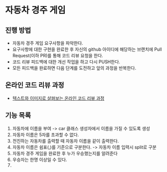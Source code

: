 # 자동차 경주 게임
## 진행 방법
* 자동차 경주 게임 요구사항을 파악한다.
* 요구사항에 대한 구현을 완료한 후 자신의 github 아이디에 해당하는 브랜치에 Pull Request(이하 PR)를 통해 코드 리뷰 요청을 한다.
* 코드 리뷰 피드백에 대한 개선 작업을 하고 다시 PUSH한다.
* 모든 피드백을 완료하면 다음 단계를 도전하고 앞의 과정을 반복한다.

## 온라인 코드 리뷰 과정
* [텍스트와 이미지로 살펴보는 온라인 코드 리뷰 과정](https://github.com/next-step/nextstep-docs/tree/master/codereview)


## 기능 목록

1. 자동차에 이름을 부여 -> car 클래스 생성자에서 이름을 가질 수 있도록 생성
2. 자동차 이름은 5자를 초과할 수 없다.
3. 전진하는 자동차를 출력할 때 자동차 이름을 같이 출력한다.
4. 자동차 이름은 쉼표(,)를 기준으로 구분한다. -> 자동차 이름 입력시 split로 구분
5. 자동차 경주 게임을 완료한 후 누가 우승했는지를 알려준다
6. 우승자는 한명 이상일 수 있다.
7. 


